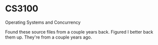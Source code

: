 # CS3100
Operating Systems and Concurrency

Found these source files from a couple years back. Figured I better back them up. They're from a couple years ago.
